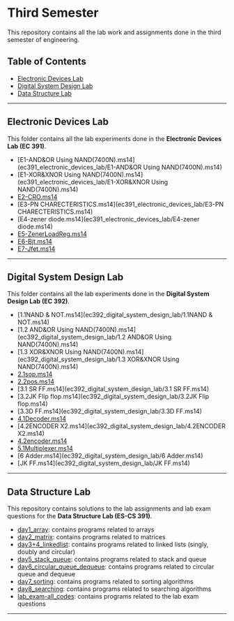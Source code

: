 # Third Semester

This repository contains all the lab work and assignments done in the third semester of engineering.

## Table of Contents

- [Electronic Devices Lab](#electronic-devices-lab)
- [Digital System Design Lab](#digital-system-design-lab)
- [Data Structure Lab](#data-structure-lab)

---

## Electronic Devices Lab

This folder contains all the lab experiments done in the **Electronic Devices Lab (EC 391)**.

- [E1-AND&OR Using NAND(7400N).ms14](ec391_electronic_devices_lab/E1-AND&OR Using NAND(7400N).ms14)
- [E1-XOR&XNOR Using NAND(7400N).ms14](ec391_electronic_devices_lab/E1-XOR&XNOR Using NAND(7400N).ms14)
- [E2-CRO.ms14](ec391_electronic_devices_lab/E2-CRO.ms14)
- [E3-PN CHARECTERISTICS.ms14](ec391_electronic_devices_lab/E3-PN CHARECTERISTICS.ms14)
- [E4-zener diode.ms14](ec391_electronic_devices_lab/E4-zener diode.ms14)
- [E5-ZenerLoadReg.ms14](ec391_electronic_devices_lab/E5-ZenerLoadReg.ms14)
- [E6-Bjt.ms14](ec391_electronic_devices_lab/E6-Bjt.ms14)
- [E7-Jfet.ms14](ec391_electronic_devices_lab/E7-Jfet.ms14)

---

## Digital System Design Lab

This folder contains all the lab experiments done in the **Digital System Design Lab (EC 392)**.

- [1.1NAND & NOT.ms14](ec392_digital_system_design_lab/1.1NAND & NOT.ms14)
- [1.2 AND&OR Using NAND(7400N).ms14](ec392_digital_system_design_lab/1.2 AND&OR Using NAND(7400N).ms14)
- [1.3 XOR&XNOR Using NAND(7400N).ms14](ec392_digital_system_design_lab/1.3 XOR&XNOR Using NAND(7400N).ms14)
- [2.1sop.ms14](ec392_digital_system_design_lab/2.1sop.ms14)
- [2.2pos.ms14](ec392_digital_system_design_lab/2.2pos.ms14)
- [3.1 SR FF.ms14](ec392_digital_system_design_lab/3.1 SR FF.ms14)
- [3.2JK Flip flop.ms14](ec392_digital_system_design_lab/3.2JK Flip flop.ms14)
- [3.3D FF.ms14](ec392_digital_system_design_lab/3.3D FF.ms14)
- [4.1Decoder.ms14](ec392_digital_system_design_lab/4.1Decoder.ms14)
- [4.2ENCODER X2.ms14](ec392_digital_system_design_lab/4.2ENCODER X2.ms14)
- [4.2encoder.ms14](ec392_digital_system_design_lab/4.2encoder.ms14)
- [5.1Multiplexer.ms14](ec392_digital_system_design_lab/5.1Multiplexer.ms14)
- [6 Adder.ms14](ec392_digital_system_design_lab/6 Adder.ms14)
- [JK FF.ms14](ec392_digital_system_design_lab/JK FF.ms14)

---

## Data Structure Lab

This repository contains solutions to the lab assignments and lab exam questions for the **Data Structure Lab (ES-CS 391)**.

- [day1_array](es-cs391__data_structure_lab(es)/day1_array): contains programs related to arrays
- [day2_matrix](es-cs391__data_structure_lab(es)/day2_matrix): contains programs related to matrices
- [day3+4_linkedlist](es-cs391__data_structure_lab(es)/day3+4_linkedlist): contains programs related to linked lists (singly, doubly and circular)
- [day5_stack_queue](es-cs391__data_structure_lab(es)/day5_stack_queue): contains programs related to stack and queue
- [day6_circular_queue_dequeue](es-cs391__data_structure_lab(es)/day6_circular_queue_dequeue): contains programs related to circular queue and dequeue
- [day7_sorting](es-cs391__data_structure_lab(es)/day7_sorting): contains programs related to sorting algorithms
- [day8_searching](es-cs391__data_structure_lab(es)/day8_searching): contains programs related to searching algorithms
- [lab_exam-all_codes](es-cs391__data_structure_lab(es)/lab_exam-all_codes): contains programs related to the lab exam questions

---
